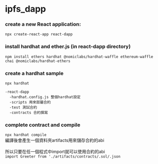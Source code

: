# ipfs_dapp
### create a new React application: 
`npx create-react-app react-dapp` 
### install hardhat and ether.js (in react-dapp directory)
`npm install ethers hardhat @nomiclabs/hardhat-waffle ethereum-waffle chai @nomiclabs/hardhat-ethers` 
### create a hardhat sample
`npx hardhat`  
```
-react-dapp 
  -hardhat.config.js 整個hardhat設定
  -scripts 用來部屬合約
  -test 測試合約
  -contracts 合約撰寫
```
### complete contract and compile 
`npx hardhat compile` </br>
編譯後會產生一個資料夾artifacts用來儲存合約的abi</br>
</br>
所以只要在任一個程式中import就可以使用合約的abi</br>
`import Greeter from './artifacts/contracts/.sol/.json`
